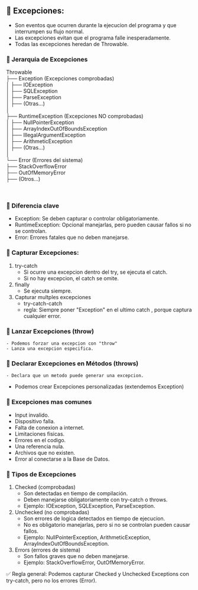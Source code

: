 ## 📌 Excepciones:
* Son eventos que ocurren durante la ejecucion del programa y que interrumpen su flujo normal.
* Las excepciones evitan que el programa falle inesperadamente.
* Todas las excepciones heredan de Throwable.

### 📍 Jerarquia de Excepciones

Throwable  
 ├── Exception (Excepciones comprobadas)  
 │   ├── IOException  
 │   ├── SQLException  
 │   ├── ParseException  
 │   ├── (Otras...)  
 │  
 ├── RuntimeException (Excepciones NO comprobadas)  
 │   ├── NullPointerException  
 │   ├── ArrayIndexOutOfBoundsException  
 │   ├── IllegalArgumentException  
 │   ├── ArithmeticException  
 │   ├── (Otras...)  
 │  
 └── Error (Errores del sistema)  
     ├── StackOverflowError  
     ├── OutOfMemoryError  
     ├── (Otros...)  

<br>

### 📍 Diferencia clave
* Exception: Se deben capturar o controlar obligatoriamente.
* RuntimeException: Opcional manejarlas, pero pueden causar fallos si no se controlan.
* Error: Errores fatales que no deben manejarse.

### 📍 Capturar Excepciones:
1) try-catch
    - Si ocurre una excepcion dentro del try, se ejecuta el catch.
    - Si no hay excepcion, el catch se omite.
2) finally
    - Se ejecuta siempre.
3) Capturar multples excepciones
    - try-catch-catch
    - regla: Siempre poner "Exception" en el ultimo catch , porque captura cualquier error.

### 📍 Lanzar Excepciones (throw)
    - Podemos forzar una excepcion con "throw"
    - Lanza una excepcion especifica.

### 📍 Declarar Excepciones en Métodos (throws)
    - Declara que un metodo puede generar una excepcion.

* Podemos crear Excepciones personalizadas (extendemos Exception)

### 📍 Excepciones mas comunes

* Input invalido.
* Dispositivo falla.
* Falta de conexion a internet.
* Limitaciones fisicas.
* Errores en el codigo.
* Una referencia nula.
* Archivos que no existen.
* Error al conectarse a la Base de Datos.

### 📍 Tipos de Excepciones

1) Checked (comprobadas)
    - Son detectadas en tiempo de compilación.
    - Deben manejarse obligatoriamente con try-catch o throws.
    - Ejemplo: IOException, SQLException, ParseException.
2) Unchecked (no comprobadas)
    - Son errores de logica detectados en tiempo de ejecucion.
    - No es obligatorio manejarlas, pero si no se controlan pueden causar fallos.
    - Ejemplo: NullPointerException, ArithmeticException, ArrayIndexOutOfBoundsException.
3) Errors (errores de sistema)
    - Son fallos graves que no deben manejarse.
    - Ejemplo: StackOverflowError, OutOfMemoryError.

✅ Regla general: Podemos capturar Checked y Unchecked Exceptions con try-catch, pero no los errores (Error).